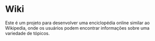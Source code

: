 # Wiki
Este é um projeto para desenvolver uma enciclopédia online similar ao Wikipedia, onde os usuários podem encontrar informações sobre uma variedade de tópicos.
